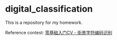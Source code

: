 # digital_classification

This is a repository for my homework.

Reference contest: [零基础入门CV - 街景字符编码识别](https://tianchi.aliyun.com/competition/entrance/531795/introduction)